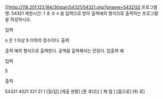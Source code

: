 [[[http://119.201.123.184/30stair/54321/54321.php?pname=54321]]]
프로그램 명: 54321
제한시간: 1 초
수 n 을 입력으로 받아 출력예의 형식으로 출력하는 프로그램을 작성하시오.

입력

n 은 1 이상 9 이하의 정수이다.
출력

출력 예의 형식으로 출력한다. 공백을 출력해서는 안된다.
입출력 예

입력

5

출력

54321
4321
321
21
1
[질/답] [제출 현황] [푼 후(2)]
[ 채 점 ] [홈으로]  [뒤 로]
